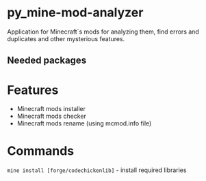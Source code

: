 # py_mine-mod-analyzer
Application for Minecraft`s mods for analyzing them, find errors and duplicates and other mysterious features.
## Needed packages
# Features
- Minecraft mods installer
- Minecraft mods checker
- Minecraft mods rename (using mcmod.info file)
# Commands
`mine install [forge/codechickenlib]` - install required libraries
